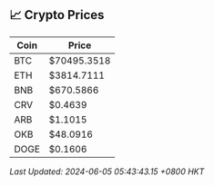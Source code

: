 ## 📈 Crypto Prices

| Coin | Price |
| ---- | ----- |
| BTC | $70495.3518 |
| ETH | $3814.7111 |
| BNB | $670.5866 |
| CRV | $0.4639 |
| ARB | $1.1015 |
| OKB | $48.0916 |
| DOGE | $0.1606 |

_Last Updated: 2024-06-05 05:43:43.15 +0800 HKT_